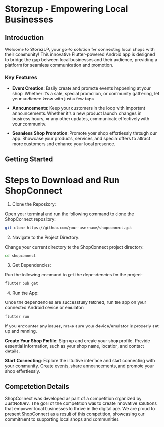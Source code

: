 
# Storezup - Empowering Local Businesses

## Introduction

Welcome to StorezUP, your go-to solution for connecting local shops with their community! This innovative Flutter-powered Android app is designed to bridge the gap between local businesses and their audience, providing a platform for seamless communication and promotion.

### Key Features

- **Event Creation**: Easily create and promote events happening at your shop. Whether it's a sale, special promotion, or community gathering, let your audience know with just a few taps.

- **Announcements**: Keep your customers in the loop with important announcements. Whether it's a new product launch, changes in business hours, or any other updates, communicate effectively with your community.

- **Seamless Shop Promotion**: Promote your shop effortlessly through our app. Showcase your products, services, and special offers to attract more customers and enhance your local presence.

## Getting Started

# Steps to Download and Run ShopConnect

 1. Clone the Repository:

Open your terminal and run the following command to clone the ShopConnect repository: 

```bash
git clone https://github.com/your-username/shopconnect.git
```
  
  2. Navigate to the Project Directory:

Change your current directory to the ShopConnect project directory:

```bash
cd shopconnect
```

  3. Get Dependencies:

Run the following command to get the dependencies for the project:

```bash
flutter pub get
```

  4. Run the App:

Once the dependencies are successfully fetched, run the app on your connected Android device or emulator:

```bash
flutter run
```
If you encounter any issues, make sure your device/emulator is properly set up and running.

**Create Your Shop Profile**: Sign up and create your shop profile. Provide essential information, such as your shop name, location, and contact details.

**Start Connecting**: Explore the intuitive interface and start connecting with your community. Create events, share announcements, and promote your shop effortlessly.

## Competetion Details

ShopConnect was developed as part of a competition organized by JustNotDev. The goal of the competition was to create innovative solutions that empower local businesses to thrive in the digital age. We are proud to present ShopConnect as a result of this competition, showcasing our commitment to supporting local shops and communities.




